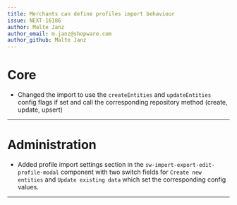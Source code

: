 ```yaml
---
title: Merchants can define profiles import behaviour
issue: NEXT-16186
author: Malte Janz
author_email: m.janz@shopware.com 
author_github: Malte Janz
---
```

# Core
* Changed the import to use the `createEntities` and `updateEntities` config flags if set and call the corresponding repository method (create, update, upsert)
___
# Administration
* Added profile import settings section in the `sw-import-export-edit-profile-modal` component with two switch fields for `Create new entities` and `Update existing data` which set the corresponding config values.
___
